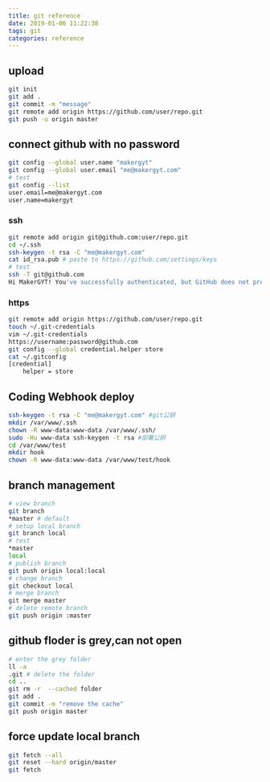 ```yaml
---
title: git reference
date: 2019-01-06 11:22:38
tags: git
categories: reference
---
```


## upload


```bash
git init
git add .
git commit -m "message"
git remote add origin https://github.com/user/repo.git
git push -u origin master
```

<!-- more -->

## connect github with no password
```bash
git config --global user.name "makergyt"
git config --global user.email "me@makergyt.com"
# test
git config --list
user.email=me@makergyt.com
user.name=makergyt
```
### ssh
```sh
git remote add origin git@github.com:user/repo.git
cd ~/.ssh
ssh-keygen -t rsa -C "me@makergyt.com"
cat id_rsa.pub # paste to https://github.com/settings/keys
# test
ssh -T git@github.com
Hi MakerGYT! You've successfully authenticated, but GitHub does not provide shell access
```

### https
```sh
git remote add origin https://github.com/user/repo.git
touch ~/.git-credentials
vim ~/.git-credentials
https://username:password@github.com
git config --global credential.helper store
cat ~/.gitconfig
[credential]
    helper = store
```


## Coding Webhook deploy
```bash
ssh-keygen -t rsa -C "me@makergyt.com" #git公钥
mkdir /var/www/.ssh
chown -R www-data:www-data /var/www/.ssh/
sudo -Hu www-data ssh-keygen -t rsa #部署公钥
cd /var/www/test
mkdir hook
chown -R www-data:www-data /var/www/test/hook
```

## branch management
```bash
# view branch
git branch
*master # default
# setup local branch
git branch local
# test
*master
local
# publish branch
git push origin local:local
# change branch
git checkout local
# merge branch
git merge master
# delete remote branch
git push origin :master
```
## github floder is grey,can not open
```bash
# enter the grey folder
ll -a
.git # delete the folder
cd ..
git rm -r  --cached folder
git add .
git commit -m "remove the cache"
git push origin master
```
## force update local branch
```sh
git fetch --all
git reset --hard origin/master
git fetch
```
